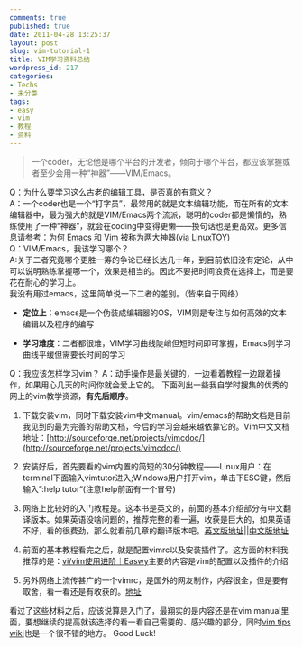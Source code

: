 ```yaml
---
comments: true
published: true
date: 2011-04-28 13:25:37
layout: post
slug: vim-tutorial-1
title: VIM学习资料总结
wordpress_id: 217
categories:
- Techs
- 未分类
tags:
- easy
- vim
- 教程
- 资料
---
```


> 一个coder，无论他是哪个平台的开发者，倾向于哪个平台，都应该掌握或者至少会用一种“神器”——VIM/Emacs。

Q：为什么要学习这么古老的编辑工具，是否真的有意义？  
A：一个coder也是一个“打字员”，最常用的就是文本编辑功能，而在所有的文本编辑器中，最为强大的就是VIM/Emacs两个流派，聪明的coder都是懒惰的，熟练使用了一种“神器”，就会在coding中变得更懒——换句话也是更高效。更多信息请参考：[为何 Emacs 和 Vim 被称为两大神器(via LinuxTOY)](http://linuxtoy.org/archives/why-emacs-vim-good.html)  
Q：VIM/Emacs，我该学习哪个？  
A:关于二者究竟哪个更胜一筹的争论已经长达几十年，到目前依旧没有定论，从中可以说明熟练掌握哪一个，效果是相当的。因此不要把时间浪费在选择上，而是要花在耐心的学习上。  
我没有用过emacs，这里简单说一下二者的差别。（皆来自于网络）<!-- more -->
	
  * **定位上**：emacs是一个伪装成编辑器的OS，VIM则是专注与如何高效的文本编辑以及程序的编写

	
  * **学习难度**：二者都很难，VIM学习曲线陡峭但短时间即可掌握，Emacs则学习曲线平缓但需要长时间的学习


Q：我应该怎样学习vim？
A：动手操作是最关键的，一边看着教程一边跟着操作，如果用心几天的时间你就会爱上它的。
下面列出一些我自学时搜集的优秀的网上的vim教学资源，**有先后顺序**。



	
  1. 下载安装vim，同时下载安装vim中文manual。vim/emacs的帮助文档是目前我见到的最为完善的帮助文档，今后的学习会越来越依靠它的。Vim中文文档地址：[http://sourceforge.net/projects/vimcdoc/](http://sourceforge.net/projects/vimcdoc/)

	
  2. 安装好后，首先要看的vim内置的简短的30分钟教程——Linux用户：在terminal下面输入vimtutor进入;Windows用户打开vim，单击下ESC键，然后输入”:help tutor“(注意help前面有一个冒号)

	
  3. 网络上比较好的入门教程是<A Byte of VIM>。这本书是英文的，前面的基本介绍部分有中文翻译版本。如果英语没啥问题的，推荐完整的看一遍，收获是巨大的，如果英语不好，看的很费劲，那么就看前几章的翻译版本吧。[英文版地址](http://www.swaroopch.com/notes/Vim_en:Table_of_Contents)||[中文版地址](http://www.swaroopch.com/notes/Vim_zh-cn:%E7%9B%AE%E5%BD%95)

	
  4. 前面的基本教程看完之后，就是配置vimrc以及安装插件了。这方面的材料我推荐的是：[vi/vim使用进阶｜Easwy](http://easwy.com/blog/archives/advanced-vim-skills-catalog/)主要的内容是vim的配置以及插件的介绍

	
  5. 另外网络上流传甚广的一个vimrc，是国外的网友制作，内容很全，但是要有取舍，看一看还是有收获的。[地址](http://amix.dk/vim/vimrc.html)


看过了这些材料之后，应该说算是入门了，最翔实的是内容还是在vim manual里面，要想继续的提高就该选择的看一看自己需要的、感兴趣的部分，同时[vim tips wiki](http://vim.wikia.com/wiki/Vim_Tips_Wiki)也是一个很不错的地方。
Good Luck!
